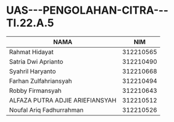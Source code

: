 # UAS---PENGOLAHAN-CITRA---TI.22.A.5
| NAMA | NIM |
| - | - |
| Rahmat Hidayat | 312210565 |
| Satria Dwi Aprianto | 312210490 |
| Syahril Haryanto | 312210668 |
| Farhan Zulfahriansyah | 312210494 |
| Robby Firmansyah | 312210643 |
| ALFAZA PUTRA ADJIE ARIEFIANSYAH | 312210512 |
| Noufal Ariq Fadhurrahman | 312210526 |
